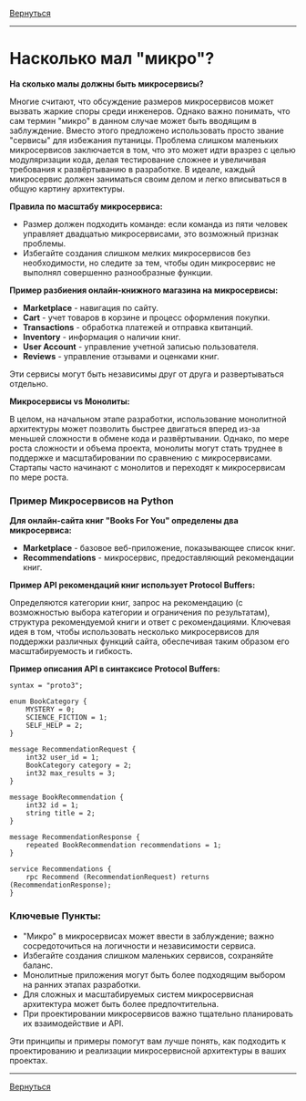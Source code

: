[Вернуться][main]

---

# Насколько мал "микро"?

**На сколько малы должны быть микросервисы?**

Многие считают, что обсуждение размеров микросервисов может вызвать жаркие споры среди инженеров. Однако важно понимать,
что сам термин "микро" в данном случае может быть вводящим в заблуждение. Вместо этого предложено использовать просто
звание "сервисы" для избежания путаницы. Проблема слишком маленьких микросервисов заключается в том, что это может идти
вразрез с целью модуляризации кода, делая тестирование сложнее и увеличивая требования к развёртыванию в разработке. В
идеале, каждый микросервис должен заниматься своим делом и легко вписываться в общую картину архитектуры.

**Правила по масштабу микросервиса:**

- Размер должен подходить команде: если команда из пяти человек управляет двадцатью микросервисами, это возможный
  признак проблемы.
- Избегайте создания слишком мелких микросервисов без необходимости, но следите за тем, чтобы один микросервис не
  выполнял совершенно разнообразные функции.

**Пример разбиения онлайн-книжного магазина на микросервисы:**

- **Marketplace** - навигация по сайту.
- **Cart** - учет товаров в корзине и процесс оформления покупки.
- **Transactions** - обработка платежей и отправка квитанций.
- **Inventory** - информация о наличии книг.
- **User Account** - управление учетной записью пользователя.
- **Reviews** - управление отзывами и оценками книг.

Эти сервисы могут быть независимы друг от друга и развертываться отдельно.

**Микросервисы vs Монолиты:**

В целом, на начальном этапе разработки, использование монолитной архитектуры может позволить быстрее двигаться вперед
из-за меньшей сложности в обмене кода и развёртывании. Однако, по мере роста сложности и объема проекта, монолиты могут
стать труднее в поддержке и масштабировании по сравнению с микросервисами. Стартапы часто начинают с монолитов и
переходят к микросервисам по мере роста.

### Пример Микросервисов на Python

**Для онлайн-сайта книг "Books For You" определены два микросервиса:**

- **Marketplace** - базовое веб-приложение, показывающее список книг.
- **Recommendations** - микросервис, предоставляющий рекомендации книг.

**Пример API рекомендаций книг использует Protocol Buffers:**

Определяются категории книг, запрос на рекомендацию (с возможностью выбора категории и ограничения по результатам),
структура рекомендуемой книги и ответ с рекомендациями. Ключевая идея в том, чтобы использовать несколько микросервисов
для поддержки различных функций сайта, обеспечивая таким образом его масштабируемость и гибкость.

**Пример описания API в синтаксисе Protocol Buffers:**

```Protocol Buffers
syntax = "proto3";

enum BookCategory {
    MYSTERY = 0;
    SCIENCE_FICTION = 1;
    SELF_HELP = 2;
}

message RecommendationRequest {
    int32 user_id = 1;
    BookCategory category = 2;
    int32 max_results = 3;
}

message BookRecommendation {
    int32 id = 1;
    string title = 2;
}

message RecommendationResponse {
    repeated BookRecommendation recommendations = 1;
}

service Recommendations {
    rpc Recommend (RecommendationRequest) returns (RecommendationResponse);
}
```

### Ключевые Пункты:

- "Микро" в микросервисах может ввести в заблуждение; важно сосредоточиться на логичности и независимости сервиса.
- Избегайте создания слишком маленьких сервисов, сохраняйте баланс.
- Монолитные приложения могут быть более подходящим выбором на ранних этапах разработки.
- Для сложных и масштабируемых систем микросервисная архитектура может быть более предпочтительна.
- При проектировании микросервисов важно тщательно планировать их взаимодействие и API.

Эти принципы и примеры помогут вам лучше понять, как подходить к проектированию и реализации микросервисной архитектуры
в ваших проектах.

---

[Вернуться][main]


[main]: ../../README.md "содержание"

